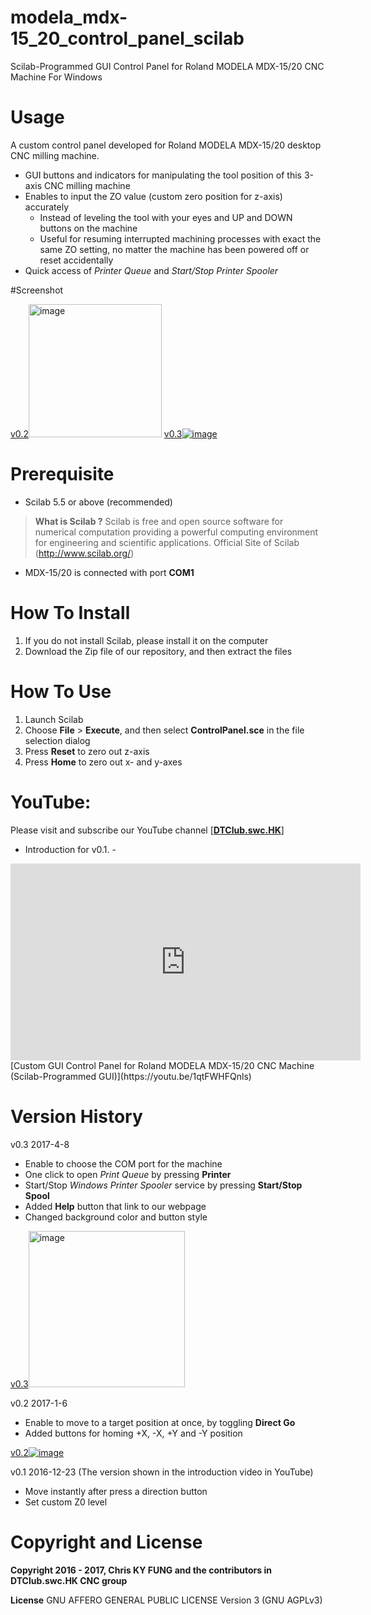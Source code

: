 # modela_mdx-15_20_control_panel_scilab
Scilab-Programmed GUI Control Panel for Roland MODELA MDX-15/20 CNC Machine For Windows

# Usage
A custom control panel developed for Roland MODELA MDX-15/20 desktop CNC milling machine.
- GUI buttons and indicators for manipulating the tool position of this 3-axis CNC milling machine
- Enables to input the ZO value (custom zero position for z-axis) accurately
  * Instead of leveling the tool with your eyes and UP and DOWN buttons on the machine
  * Useful for resuming interrupted machining processes with exact the same ZO setting, no matter the machine has been powered off or reset accidentally 
- Quick access of *Printer Queue* and *Start/Stop Printer Spooler*
 
#Screenshot

<a href='https://kl7.info/img-5891fdd97b172.html'>v0.2<img src='https://101img.com/upload/small/2017/02/01/5891fdd97b0cc.png' alt='image' height="213"/></a> 
<a href='https://kl7.info/img-58e88857deb42.html'>v0.3<img src='https://kl7.info/thumb/58e88857deb42.png' alt='image'></a>

# Prerequisite
* Scilab 5.5 or above (recommended)
> **What is Scilab ?** 
> Scilab is free and open source software for numerical computation providing a powerful computing environment for engineering and scientific applications. Official Site of Scilab (http://www.scilab.org/)
* MDX-15/20 is connected with port **COM1**

# How To Install
1. If you do not install Scilab, please install it on the computer
2. Download the Zip file of our repository, and then extract the files

# How To Use
1. Launch Scilab
2. Choose **File** > **Execute**, and then select **ControlPanel.sce** in the file selection dialog
3. Press **Reset** to zero out z-axis
4. Press **Home** to zero out x- and y-axes

# YouTube:
Please visit and subscribe our YouTube channel [**[DTClub.swc.HK](https://www.youtube.com/channel/UCGlT2itihZuRxMckNcfcA3A)**]

* Introduction for v0.1. - 
<iframe width="560" height="315" src="https://www.youtube.com/embed/1qtFWHFQnls" frameborder="0" allowfullscreen></iframe>
[Custom GUI Control Panel for Roland MODELA MDX-15/20 CNC Machine (Scilab-Programmed GUI)](https://youtu.be/1qtFWHFQnls)

# Version History
v0.3 2017-4-8
- Enable to choose the COM port for the machine
- One click to open *Print Queue* by pressing **Printer**
- Start/Stop *Windows Printer Spooler* service by pressing **Start/Stop Spool**
- Added **Help** button that link to our webpage
- Changed background color and button style

<a href='https://kl7.info/img-58e88857deb42.html'>v0.3<img src='https://kl7.info/thumb/58e88857deb42.png' alt='image' width="250"></a>

v0.2 2017-1-6
- Enable to move to a target position at once, by toggling **Direct Go**
- Added buttons for homing +X, -X, +Y and -Y position

<a href='https://kl7.info/img-5891fdd97b172.html'>v0.2<img src='https://101img.com/upload/small/2017/02/01/5891fdd97b0cc.png' alt='image'/></a>

v0.1 2016-12-23 (The version shown in the introduction video in YouTube)
- Move instantly after press a direction button
- Set custom Z0 level

# Copyright and License
**Copyright 2016 - 2017, Chris KY FUNG and the contributors in DTClub.swc.HK CNC group**

**License** GNU AFFERO GENERAL PUBLIC LICENSE Version 3 (GNU AGPLv3)
